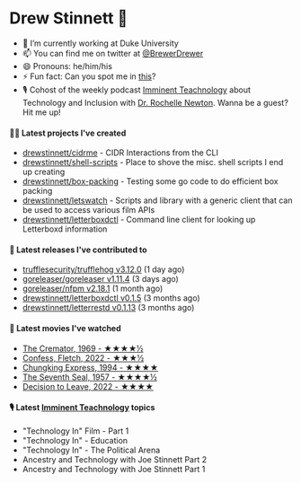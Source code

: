 
# Drew Stinnett 👋

- 🔭 I’m currently working at Duke University
- 📫 You can find me on twitter at [@BrewerDrewer](https://twitter.com/BrewerDrewer)
- 😄 Pronouns: he/him/his
- ⚡ Fun fact: Can you spot me in [this](https://www.youtube.com/watch?v=oL9WnB0qHBA)?
- 🎙 Cohost of the weekly podcast [Imminent Teachnology](https://podcast.imminentteachnology.com/) about Technology and Inclusion with [Dr. Rochelle Newton](https://www.linkedin.com/in/drrochellenewton/). Wanna be a guest? Hit me up!

#### 👨‍💻 Latest projects I've created
- [drewstinnett/cidrme](https://github.com/drewstinnett/cidrme) - CIDR Interactions from the CLI
- [drewstinnett/shell-scripts](https://github.com/drewstinnett/shell-scripts) - Place to shove the misc. shell scripts I end up creating
- [drewstinnett/box-packing](https://github.com/drewstinnett/box-packing) - Testing some go code to do efficient box packing
- [drewstinnett/letswatch](https://github.com/drewstinnett/letswatch) - Scripts and library with a generic client that can be used to access various film APIs
- [drewstinnett/letterboxdctl](https://github.com/drewstinnett/letterboxdctl) - Command line client for looking up Letterboxd information

#### 🚀 Latest releases I've contributed to
- [trufflesecurity/trufflehog v3.12.0](https://github.com/trufflesecurity/trufflehog/releases/tag/v3.12.0) (1 day ago)
- [goreleaser/goreleaser v1.11.4](https://github.com/goreleaser/goreleaser/releases/tag/v1.11.4) (3 days ago)
- [goreleaser/nfpm v2.18.1](https://github.com/goreleaser/nfpm/releases/tag/v2.18.1) (1 month ago)
- [drewstinnett/letterboxdctl v0.1.5](https://github.com/drewstinnett/letterboxdctl/releases/tag/v0.1.5) (3 months ago)
- [drewstinnett/letterrestd v0.1.13](https://github.com/drewstinnett/letterrestd/releases/tag/v0.1.13) (3 months ago)

#### 🍿 Latest movies I've watched
- [The Cremator, 1969 - ★★★★½](https://letterboxd.com/mondodrew/film/the-cremator/)
- [Confess, Fletch, 2022 - ★★★½](https://letterboxd.com/mondodrew/film/confess-fletch/)
- [Chungking Express, 1994 - ★★★★](https://letterboxd.com/mondodrew/film/chungking-express/)
- [The Seventh Seal, 1957 - ★★★★½](https://letterboxd.com/mondodrew/film/the-seventh-seal/)
- [Decision to Leave, 2022 - ★★★★](https://letterboxd.com/mondodrew/film/decision-to-leave/)

#### 🎙 Latest [Imminent Teachnology](https://podcast.imminentteachnology.com/) topics
- &#34;Technology In&#34; Film - Part 1
- &#34;Technology In&#34; - Education
- &#34;Technology In&#34; - The Political Arena
- Ancestry and Technology with Joe Stinnett Part 2
- Ancestry and Technology with Joe Stinnett Part 1
